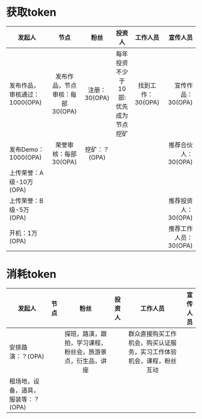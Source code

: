 获取token
===
| 发起人                       | 节点                          | 粉丝          | 投资人                            | 工作人员         | 宣传人员               |
| ----------------------------|:----------------------------: |:-------------:|:--------------------------------:|:----------------:|---------------------:|
| 发布作品，审核通过：1000(OPA) | 发布作品，节点审核：每部30(OPA) | 注册：30(OPA) | 每年投资不少于10部: 优先成为节点挖矿 | 找到工作：30(OPA) | 宣传作品：30(OPA)     |  
| 发布Demo：1000(OPA)          | 荣誉审核：每部30(OPA)          | 挖矿：？(OPA) |                                   |                  | 推荐合伙人：30(OPA)   |
| 上传荣誉：A级-10万(OPA)  
  上传荣誉：B级-5万(OPA)        |                               |              |                                   |                  | 推荐投资人：30(OPA)   |
| 开机：1万(OPA)               |                               |              |                                   |                  | 推荐工作人员：30(OPA) |






消耗token
===
| 发起人                            | 节点 | 粉丝                                                | 投资人 |  工作人员                                                         |  宣传人员 |
| ----------------------------------|:---: |:---------------------------------------------------:|:-----:|:----------------------------------------------------------------:|---------:|
| 安排路演：？(OPA)                 |    | 探班，路演，跟拍，学习课程，粉丝会，旅游景点，衍生品，讲座 |        | 群众直接购买工作机会，购买认证服务，实习工作体验机会，课程，粉丝互动 |          |  
| 租场地，设备，道具，服装等：？(OPA) |    |                                                       |        |                                                                   |          |   
